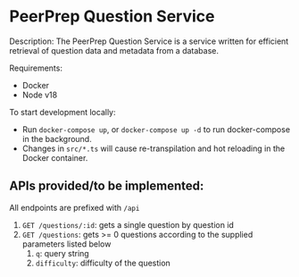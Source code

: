# PeerPrep Question Service

Description: The PeerPrep Question Service is a service written for efficient retrieval of question data and metadata from a database.

Requirements:

- Docker
- Node v18

To start development locally:

- Run `docker-compose up`, or `docker-compose up -d` to run docker-compose in the background.
- Changes in `src/*.ts` will cause re-transpilation and hot reloading in the Docker container.

## APIs provided/to be implemented:

All endpoints are prefixed with `/api`

1. `GET /questions/:id`: gets a single question by question id
2. `GET /questions`: gets >= 0 questions according to the supplied parameters listed below
   1. `q`: query string
   2. `difficulty`: difficulty of the question
